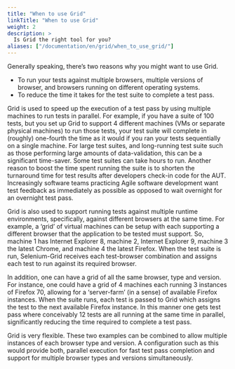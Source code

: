 ```yaml
---
title: "When to use Grid"
linkTitle: "When to use Grid"
weight: 2
description: >
  Is Grid the right tool for you?
aliases: ["/documentation/en/grid/when_to_use_grid/"]  
---
```


Generally speaking, there’s two reasons why you might want to use Grid.

* To run your tests against multiple browsers, multiple versions of browser,
and browsers running on different operating systems.
* To reduce the time it takes for the test suite to complete a test pass.

Grid is used to speed up the execution of a test pass by using
multiple machines to run tests in parallel. For example, if you have a suite of
100 tests, but you set up Grid to support 4 different machines (VMs or
separate physical machines) to run those tests, your test suite will complete
in (roughly) one-fourth the time as it would if you ran your tests sequentially
on a single machine. For large test suites, and long-running test suite such as
those performing large amounts of data-validation, this can be a significant
time-saver. Some test suites can take hours to run. Another reason to boost the
time spent running the suite is to shorten the turnaround time for test results
after developers check-in code for the AUT. Increasingly software teams
practicing Agile software development want test feedback as immediately as
possible as opposed to wait overnight for an overnight test pass.

Grid is also used to support running tests against multiple runtime
environments, specifically, against different browsers at the same time. For
example, a ‘grid’ of virtual machines can be setup with each supporting a
different browser that the application to be tested must support. So, machine 1
has Internet Explorer 8, machine 2, Internet Explorer 9, machine 3 the latest
Chrome, and machine 4 the latest Firefox. When the test suite is run,
Selenium-Grid receives each test-browser combination and assigns each test to
run against its required browser.

In addition, one can have a grid of all the same browser, type and version. For
instance, one could have a grid of 4 machines each running 3 instances of
Firefox 70, allowing for a ‘server-farm’ (in a sense) of available Firefox
instances. When the suite runs, each test is passed to Grid which
assigns the test to the next available Firefox instance. In this manner one
gets test pass where conceivably 12 tests are all running at the same time in
parallel, significantly reducing the time required to complete a test pass.

Grid is very flexible. These two examples can be combined to allow
multiple instances of each browser type and version. A configuration such as
this would provide both, parallel execution for fast test pass completion and
support for multiple browser types and versions simultaneously.
